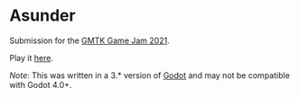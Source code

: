# Asunder

Submission for the [GMTK Game Jam 2021](https://itch.io/jam/gmtk-2021).

Play it [here](https://omniclogs.itch.io/asunder).

*Note*: This was written in a 3.\* version of [Godot](https://godotengine.org/) and may not be compatible with Godot 4.0+.
